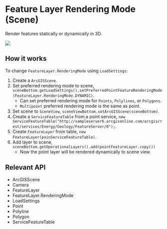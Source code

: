 <h1>Feature Layer Rendering Mode (Scene)</h1>

<p>Render features statically or dynamically in 3D.</p>

<p><img src="FeatureLayerRenderingModeScene.gif"/></p>

<h2>How it works</h2>

<p>To change <code>FeatureLayer.RenderingMode</code> using <code>LoadSettings</code>:</p>

<ol>
    <li>Create a <code>ArcGISScene</code>.</li>
    <li>Set preferred rendering mode to scene, <code>sceneBottom.getLoadSettings().setPreferredPointFeatureRenderingMode(FeatureLayer.RenderingMode.DYNAMIC)</code>.
      <ul>
        <li>Can set preferred rendering mode for <code>Points</code>, <code>Polylines</code>, or <code>Polygons</code>.</li>
        <li><code>Multipoint</code> preferred rendering mode is the same as point.</li>
        </ul>
    <li>Set scene to <code>SceneView</code>, <code>sceneViewBottom.setArcGISScene(sceneBottom)</code>.</li>
    <li>Create a <code>ServiceFeatureTable</code> from a point service, <code>new ServiceFeatureTable("http://sampleserver6.arcgisonline.com/arcgis/rest/services/Energy/Geology/FeatureServer/0");</code>.</li>
    <li>Create <code>FeatureLayer</code> from table, <code>new FeatureLayer(poinServiceFeatureTable)</code>.</li>
    <li>Add layer to scene, <code>sceneBottom.getOperationalLayers().add(pointFeatureLayer.copy())</code>
      <ul>
        <li>Now the point layer will be rendered dynamically to scene view.</li>
      </ul>
    </li>
</ol>

<h2>Relevant API</h2>

<ul>
    <li>ArcGISScene</li>
    <li>Camera</li>
    <li>FeatureLayer</li>
    <li>FeatureLayer.RenderingMode</li>
    <li>LoadSettings</li>
    <li>Point</li>
    <li>Polyline</li>
    <li>Polygon</li>
    <li>ServiceFeatureTable</li>
</ul>



